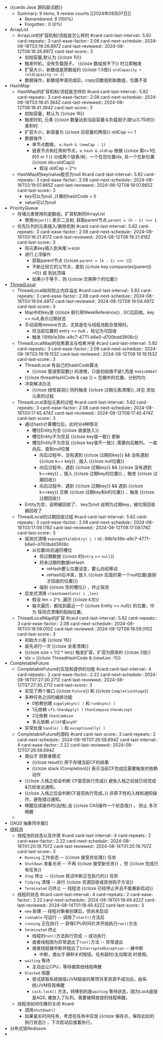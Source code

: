 - {{cards Java 源码面试题}}
	- Summary: 9 items, 9 review counts [[2024年08月07日]]
		- Remembered:   9 (100%)
		- Forgotten :   0 (0%)
- ArrayList
	- ArrayList的扩容机制/流程是怎么样的 #card
	  card-last-interval:: 5.82
	  card-repeats:: 3
	  card-ease-factor:: 2.08
	  card-next-schedule:: 2024-08-18T03:18:26.897Z
	  card-last-reviewed:: 2024-08-12T08:18:26.897Z
	  card-last-score:: 3
		- 初始容量,默认为 {{cloze 10}}
		- 触发时机，没有负载因子。 {{cloze 数组放不下}} 时立即触发
		- 扩容大小，新数组是原数组的 {{cloze 1.5倍}} `oldCapacity + (oldCapacity >> 1)`
		- 数据操作，新数组申请完成后，copy旧数组到新数组，位置不变
- HashMap
	- HashMap的扩容机制/流程是怎样的 #card
	  card-last-interval:: 5.82
	  card-repeats:: 3
	  card-ease-factor:: 2.08
	  card-next-schedule:: 2024-08-18T03:18:41.384Z
	  card-last-reviewed:: 2024-08-12T08:18:41.384Z
	  card-last-score:: 3
		- 初始容量，默认为 {{cloze 16}}
		- 触发时机, 元素 {{cloze 数量达到当前容量与负载因子(默认0.75)的}} 乘积时.
		- 扩容大小，新容量为 {{cloze 旧容量的两倍}} oldCap << 1
		- 数据操作：
			- 单节点数据， `e.hash & (newCap - 1)`
			- 链表节点和红黑树节点，`e.hash & oldCap` 根据 {{cloze 第n+1位的0 or 1 }} 分成两个链表/树，一个在旧位置idx, 另一个在新位置 {{cloze idx+oldCap}}
				- 假设 oldCap = 2^n
	- HashMap的key/value能否为null #card
	  card-last-interval:: 5.82
	  card-repeats:: 3
	  card-ease-factor:: 2.08
	  card-next-schedule:: 2024-08-18T03:19:07.865Z
	  card-last-reviewed:: 2024-08-12T08:19:07.865Z
	  card-last-score:: 3
		- key可以为null ,计算的hashCode = 0
		- value可以为null
- PriorityQueue
	- 存储元素使用的是数组，扩容机制同ArrayList
		- 使用`Object[]` 表示二叉树, 获取parent节点 `parent = (k - 1) >>> 1`
	- 优先队列的元素插入/删除机制 #card
	  card-last-interval:: 5.82
	  card-repeats:: 3
	  card-ease-factor:: 2.08
	  card-next-schedule:: 2024-08-18T03:18:21.817Z
	  card-last-reviewed:: 2024-08-12T08:18:21.818Z
	  card-last-score:: 3
		- 将元素key插入到末尾 i=size
		- 进行上浮操作
			- 获取parent节点 {{cloze `parent = (k - 1) >>> 1`}}
			- 不断比较它的父节点，直到 {{cloze key.compare(es[parent]) >0}} 或 到达顶端
			- 如果小于等于，则 {{cloze 交换两个的位置}}
- [ThreadLocal](https://javaguide.cn/java/concurrent/threadlocal.html#threadlocalmap-get-%E8%AF%A6%E8%A7%A3)
	- ThreadLocal如何防止内存溢出 #card
	  card-last-interval:: 5.82
	  card-repeats:: 3
	  card-ease-factor:: 2.08
	  card-next-schedule:: 2024-08-18T03:19:04.497Z
	  card-last-reviewed:: 2024-08-12T08:19:04.497Z
	  card-last-score:: 3
		- Map中的key是 {{cloze 弱引用WeekReference}} , GC后回收。key == null,表示过期状态
		- 手动调用remove方法，尤其是在与线程池配合使用时。
			- 将当前位置的 entry == null ，标记为可回收
			- 触发 ((66b1e39e-a9c7-4771-b6e0-d700bdd3808c))
	- ThreadLocalMap的哈希算法与哈希冲突 #card
	  card-last-interval:: 5.82
	  card-repeats:: 3
	  card-ease-factor:: 2.08
	  card-next-schedule:: 2024-08-18T03:19:19.153Z
	  card-last-reviewed:: 2024-08-12T08:19:19.153Z
	  card-last-score:: 3
		- ThreadLocal 有自己的hashCode算法
			- {{cloze 斐波那契数}} 的递增，只是初始值不是1,而是 `0x61c88647`
		- {{cloze threadHashCode & cap }} = 在桶中的位置，分别均匀
		- 冲突解决办法
			- {{cloze 线性探测}} 同时触发 {{cloze 过期元素清理}} ,详见 添加元素的过程
	- ThreadLocal添加元素的过程 #card
	  card-last-interval:: 5.82
	  card-repeats:: 3
	  card-ease-factor:: 2.08
	  card-next-schedule:: 2024-08-18T03:17:45.474Z
	  card-last-reviewed:: 2024-08-12T08:17:45.474Z
	  card-last-score:: 3
		- 通过hash计算槽位后，此时分4种情况
			- 槽位Entity为空 {{cloze 直接放入}}
			- 槽位Entity不为空且 {{cloze key值一致}} 更新
			- 槽位Entity不为空且 {{cloze key值不一致}} ,需要向后散列。 一直向后，直到null位置
				- 向后过程中，没有遇到 {{cloze 过期的key}} && 没有遇到 {{cloze k== key}} , 插入 {{cloze null位置}}
				- 向后过程中，遇到 {{cloze 过期key}} && {{cloze 没有遇到k==key}} ，插入 {{cloze 过期key的位置}} ，触发 {{cloze 过期回收}}
				- 向后过程中，遇到 {{cloze 过期key}} && 遇到 {{cloze k==key}} 交换 {{cloze 过期key和k的位置}} ，触发 {{cloze 过期回收}}
		- Entity为空，说明被回收了， key为null 说明为过期key，被垃圾回收器回收了
	- ThreadLocal的过期回收过程 #card
	  card-last-interval:: 5.82
	  card-repeats:: 3
	  card-ease-factor:: 2.08
	  card-next-schedule:: 2024-08-18T03:17:09.178Z
	  card-last-reviewed:: 2024-08-12T08:17:09.178Z
	  card-last-score:: 3
		- 探测式清理 `expungeStaleEntry( i )`
		  id:: 66b1e39e-a9c7-4771-b6e0-d700bdd3808c
			- 从位置i向后遍历槽位
				- 将过期数据 {{cloze 的`Entry` == `null`}}
				- 将未过期的数据reHash
					- reHash要么位置没变，要么向前移动
					- reHash后冲突，放入 {{cloze 后面的第一个null位置(是刚才回收的位置)}}
				- 碰到 {{cloze 空的槽位}} ，终止探测
		- 启发式清理 `cleanSomeSlots( i ,len)`
			- 假设 len = 2^k ,遍历 {{cloze k次}}
			- 每次遍历，都找到最近一个 {{cloze Entity == null}} 的位置，作为 探测式清理的起始位置。
	- ThreadLocalMap的扩容 #card
	  card-last-interval:: 5.82
	  card-repeats:: 3
	  card-ease-factor:: 2.08
	  card-next-schedule:: 2024-08-18T03:18:59.010Z
	  card-last-reviewed:: 2024-08-12T08:18:59.010Z
	  card-last-score:: 3
		- 初始大小是 {{cloze 16}}
		- 首先进行一次 {{cloze 全表清理}}
		- {{cloze size > 1/2 * len}} 触发扩容，扩容为原来的 {{cloze 2倍}}
		- idx  = {{cloze  ThreadHashCode & (newLen -1)}}
- CompletableFuture
	- CompletableFuture的实现和提供的功能 #card
	  card-last-interval:: 4
	  card-repeats:: 2
	  card-ease-factor:: 2.22
	  card-next-schedule:: 2024-08-16T07:27:30.271Z
	  card-last-reviewed:: 2024-08-12T07:27:30.271Z
	  card-last-score:: 3
		- 实现了两个接口 {{cloze `Future`}} 和 {{cloze `CompletionStage`}}
		- 多种任务之间的编排功能
			- 0依赖创建 `supplyAsync( )` 和 `runAsync( )`
			- 1元依赖 `cf1.thenApply( )` `thenCompose` `thenAccept`
			- 2元依赖 `thenCombine`
			- 多元依赖 `allOf`或`anyOf`
		- 异常处理 `handle( )` 和 `exceptionally( )`
	- CompletableFuture的源码 #card
	  card-last-score:: 3
	  card-repeats:: 2
	  card-next-schedule:: 2024-08-16T07:26:58.694Z
	  card-last-interval:: 4
	  card-ease-factor:: 2.22
	  card-last-reviewed:: 2024-08-12T07:26:58.694Z
		- 类似于 观察者模式
			- {{cloze result}} 用于存储当前CF的结果
			- {{cloze stack (Completion)}} 表示当前CF完成后需要触发的依赖动作
		- {{cloze 入栈之前会判断 CF是否执行完成}} 避免入栈之前就已经完成&已经发出通知。
		- {{cloze 入栈之后会判断CF是否执行完成。}} 非原子性的入栈和通知操作，避免错过通知。
		- 唤醒后续操作时(出栈),会 {{cloze CAS操作一个状态值}} 。 防止 多次唤醒
	-
- [[AQS 抽象同步器]]
- [线程池](https://www.throwx.cn/2020/08/23/java-concurrency-thread-pool-executor/)
	- 线程池的状态以及作用 #card
	  card-last-interval:: 4
	  card-repeats:: 2
	  card-ease-factor:: 2.22
	  card-next-schedule:: 2024-08-18T01:20:19.707Z
	  card-last-reviewed:: 2024-08-14T01:20:19.707Z
	  card-last-score:: 3
		- `Running` 工作状态 -- {{cloze 接受并处理}} 任务
		- `Shutdown` 准备关闭 -- 不再 {{cloze 接受新任务}} ，但 {{cloze 完成已有任务}}
		- `Stop` 停止 -- {{cloze 尝试中断正在执行的}} 任务
		- `Tidying` 清理 -- 进行 {{cloze 资源回收或其他钩子方法}}
		- `Terminated` 已终止 -- 线程池 {{cloze 已经停止并且不能重新启动}}
	- 线程的状态 #card
	  card-last-interval:: 4
	  card-repeats:: 2
	  card-ease-factor:: 2.22
	  card-next-schedule:: 2024-08-18T01:18:49.422Z
	  card-last-reviewed:: 2024-08-14T01:18:49.422Z
	  card-last-score:: 3
		- `new` 新建 -- 线程对象被创建后，但尚未启动
		- `runnable` 可运行 -- 调用了`start()`方法后
		- `running` 正在执行 -- 获得CPU时间片并开始执行`run()`方法
		- `terminated` 终止
			- 线程的`run()`方法执行完成 -- 成功执行
			- 或者线程因为异常退出了`run()`方法 -- 异常退出
			- 或者线程被中断并抛出了`InterruptedException` -- 被中断
				- 中断，类似于*强制关机*按钮。任务超时/主动取消 时使用。
		- `waiting` 等待
			- 主动出让CPU，等待被其他线程唤醒
		- `blocked` 阻塞
			- 尝试获取系统层级/JVM层级的某项共享资源不成功后，由系统/JVM将其唤醒
			- `Lock.lock()` 方法，转移到的是`waiting` 等待状态，因为Lock底层是AQS, 被放入了队列，需要被释放锁的线程唤醒。
	- 线程池如何优雅的关闭 #card
		- 调用`shutdown()`
		- 如果是长时间任务，考虑在任务中实现 {{cloze 保存点，保存此刻的执行状态}} ，下次启动后接着执行。
- 分布式锁Redisson
-